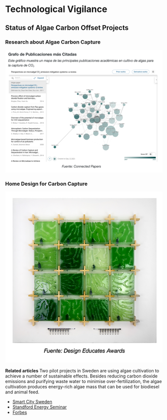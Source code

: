 # Technological Vigilance

## Status of Algae Carbon Offset Projects 

### Research about Algae Carbon Capture
<img src="../assets/img/AlgaeCO2Capture.png">

<br>

### Home Design for Carbon Capture
<img src="../assets/img/DesignEducatesAward.png">

**Related articles** <a name="ai"></a>
Two pilot projects in Sweden are using algae cultivation to achieve a number of sustainable effects. Besides reducing carbon dioxide emissions and purifying waste water to minimise over-fertilization, the algae cultivation produces energy-rich algae mass that can be used for biodiesel and animal feed. 
* [Smart City Sweden](https://smartcitysweden.com/best-practice/300/algae-projects-reduction-of-co2-and-production-of-biomass-is-climate-win-win/)
* [Standford Energy Seminar](https://youtu.be/64clWE7AfLg)
* [Forbes](https://www.forbes.com/sites/jeffmcmahon/2019/05/28/algae-single-celled-savior-of-the-climate-crisis/?sh=77ec9a2b55df)
